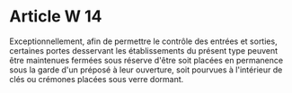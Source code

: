 # Article W 14

Exceptionnellement, afin de permettre le contrôle des entrées et sorties, certaines portes desservant les établissements du présent type peuvent être maintenues fermées sous réserve d'être soit placées en permanence sous la garde d'un préposé à leur ouverture, soit pourvues à l'intérieur de clés ou crémones placées sous verre dormant.
